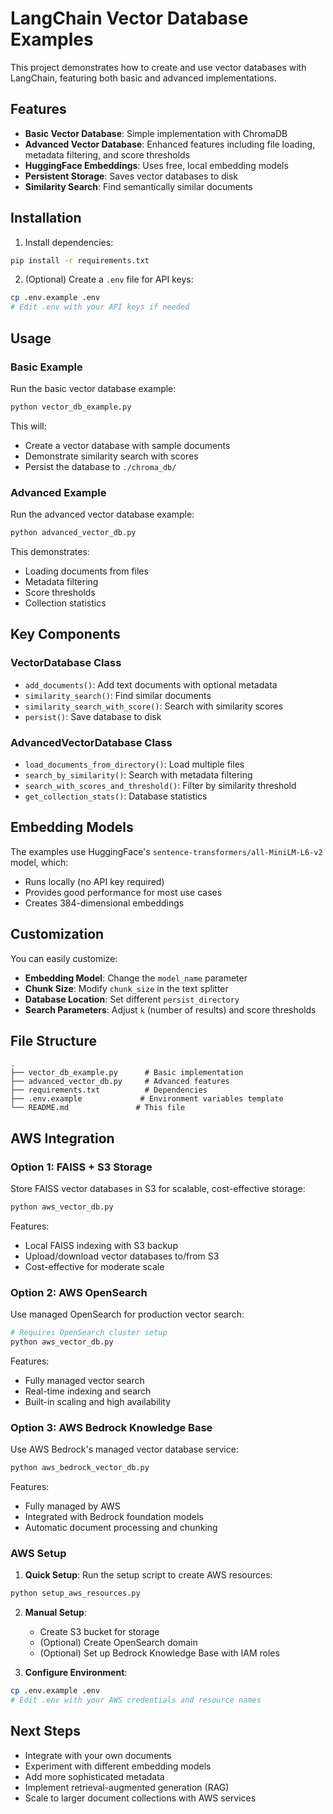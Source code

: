 # LangChain Vector Database Examples

This project demonstrates how to create and use vector databases with LangChain, featuring both basic and advanced implementations.

## Features

- **Basic Vector Database**: Simple implementation with ChromaDB
- **Advanced Vector Database**: Enhanced features including file loading, metadata filtering, and score thresholds
- **HuggingFace Embeddings**: Uses free, local embedding models
- **Persistent Storage**: Saves vector databases to disk
- **Similarity Search**: Find semantically similar documents

## Installation

1. Install dependencies:
```bash
pip install -r requirements.txt
```

2. (Optional) Create a `.env` file for API keys:
```bash
cp .env.example .env
# Edit .env with your API keys if needed
```

## Usage

### Basic Example

Run the basic vector database example:
```bash
python vector_db_example.py
```

This will:
- Create a vector database with sample documents
- Demonstrate similarity search with scores
- Persist the database to `./chroma_db/`

### Advanced Example

Run the advanced vector database example:
```bash
python advanced_vector_db.py
```

This demonstrates:
- Loading documents from files
- Metadata filtering
- Score thresholds
- Collection statistics

## Key Components

### VectorDatabase Class
- `add_documents()`: Add text documents with optional metadata
- `similarity_search()`: Find similar documents
- `similarity_search_with_score()`: Search with similarity scores
- `persist()`: Save database to disk

### AdvancedVectorDatabase Class
- `load_documents_from_directory()`: Load multiple files
- `search_by_similarity()`: Search with metadata filtering
- `search_with_scores_and_threshold()`: Filter by similarity threshold
- `get_collection_stats()`: Database statistics

## Embedding Models

The examples use HuggingFace's `sentence-transformers/all-MiniLM-L6-v2` model, which:
- Runs locally (no API key required)
- Provides good performance for most use cases
- Creates 384-dimensional embeddings

## Customization

You can easily customize:
- **Embedding Model**: Change the `model_name` parameter
- **Chunk Size**: Modify `chunk_size` in the text splitter
- **Database Location**: Set different `persist_directory`
- **Search Parameters**: Adjust `k` (number of results) and score thresholds

## File Structure

```
.
├── vector_db_example.py      # Basic implementation
├── advanced_vector_db.py     # Advanced features
├── requirements.txt          # Dependencies
├── .env.example             # Environment variables template
└── README.md               # This file
```

## AWS Integration

### Option 1: FAISS + S3 Storage
Store FAISS vector databases in S3 for scalable, cost-effective storage:

```bash
python aws_vector_db.py
```

Features:
- Local FAISS indexing with S3 backup
- Upload/download vector databases to/from S3
- Cost-effective for moderate scale

### Option 2: AWS OpenSearch
Use managed OpenSearch for production vector search:

```bash
# Requires OpenSearch cluster setup
python aws_vector_db.py
```

Features:
- Fully managed vector search
- Real-time indexing and search
- Built-in scaling and high availability

### Option 3: AWS Bedrock Knowledge Base
Use AWS Bedrock's managed vector database service:

```bash
python aws_bedrock_vector_db.py
```

Features:
- Fully managed by AWS
- Integrated with Bedrock foundation models
- Automatic document processing and chunking

### AWS Setup

1. **Quick Setup**: Run the setup script to create AWS resources:
```bash
python setup_aws_resources.py
```

2. **Manual Setup**:
   - Create S3 bucket for storage
   - (Optional) Create OpenSearch domain
   - (Optional) Set up Bedrock Knowledge Base with IAM roles

3. **Configure Environment**:
```bash
cp .env.example .env
# Edit .env with your AWS credentials and resource names
```

## Next Steps

- Integrate with your own documents
- Experiment with different embedding models
- Add more sophisticated metadata
- Implement retrieval-augmented generation (RAG)
- Scale to larger document collections with AWS services